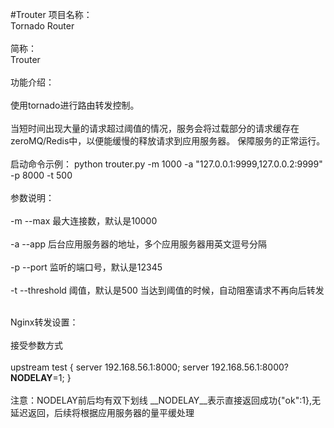 #Trouter
项目名称：<br />
Tornado Router<br /><br />
简称：<br />
Trouter<br /><br />
功能介绍：<br /><br />
使用tornado进行路由转发控制。<br /><br />
当短时间出现大量的请求超过阈值的情况，服务会将过载部分的请求缓存在zeroMQ/Redis中，以便能缓慢的释放请求到应用服务器。
保障服务的正常运行。
<br /><br />
启动命令示例：
python trouter.py -m 1000 -a "127.0.0.1:9999,127.0.0.2:9999" -p 8000 -t 500
<br /><br />
参数说明：<br /><br />
-m --max 最大连接数，默认是10000<br /><br />
-a --app 后台应用服务器的地址，多个应用服务器用英文逗号分隔<br /><br />
-p --port 监听的端口号，默认是12345<br /><br />
-t --threshold 阈值，默认是500 当达到阈值的时候，自动阻塞请求不再向后转发<br /><br />

Nginx转发设置：
<br /><br />
接受参数方式
<br /><br />
upstream test {
    server 192.168.56.1:8000;
    server 192.168.56.1:8000?__NODELAY__=1;
}
<br /><br />
注意：NODELAY前后均有双下划线
__NODELAY__表示直接返回成功{"ok":1},无延迟返回，后续将根据应用服务器的量平缓处理